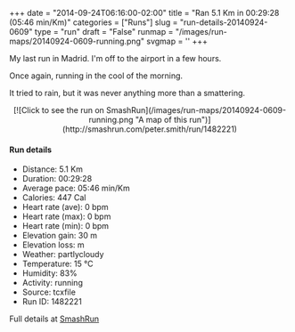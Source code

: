 +++
date = "2014-09-24T06:16:00-02:00"
title = "Ran 5.1 Km in 00:29:28 (05:46 min/Km)"
categories = ["Runs"]
slug = "run-details-20140924-0609"
type = "run"
draft = "False"
runmap = "/images/run-maps/20140924-0609-running.png"
svgmap = '<polyline points="63 37, 68 30, 62 19, 72 18, 89 17, 99 22, 100 26, 97 29, 99 38, 93 44, 95 52, 94 61, 92 66, 37 67, 35 64, 32 63, 29 65, 27 73, 10 86, 4 87, 0 74, 8 18, 30 14, 43 17, 59 17, 69 31, 62 38">'
+++

My last run in Madrid. I'm off to the airport in a few hours. 

Once again, running in the cool of the morning. 

It tried to rain, but it was never anything more than a smattering. 



<!--more-->

<center>
[![Click to see the run on SmashRun](/images/run-maps/20140924-0609-running.png "A map of this run")](http://smashrun.com/peter.smith/run/1482221)
</center>

#### Run details

* Distance: 5.1 Km
* Duration: 00:29:28
* Average pace: 05:46 min/Km
* Calories: 447 Cal
* Heart rate (ave): 0 bpm
* Heart rate (max): 0 bpm
* Heart rate (min): 0 bpm
* Elevation gain: 30 m
* Elevation loss:  m
* Weather: partlycloudy
* Temperature: 15 &deg;C
* Humidity: 83%
* Activity: running
* Source: tcxfile
* Run ID: 1482221

Full details at [SmashRun](http://smashrun.com/peter.smith/run/1482221)